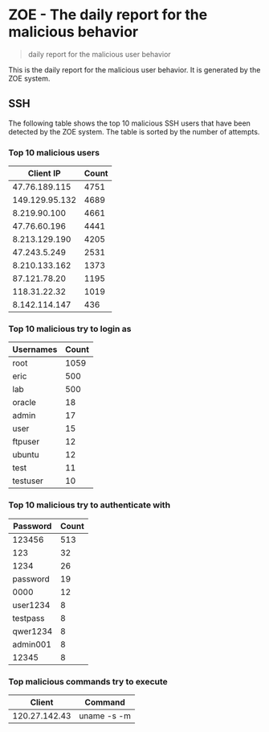 # ZOE - The daily report for the malicious behavior

> daily report for the malicious user behavior

This is the daily report for the malicious user behavior. It is generated by the ZOE system.

## SSH

The following table shows the top 10 malicious SSH users that have been detected by the ZOE
system. The table is sorted by the number of attempts.

### Top 10 malicious users

| Client IP | Count    |
|-----------|----------|
| 47.76.189.115 | 4751 |
| 149.129.95.132 | 4689 |
| 8.219.90.100 | 4661 |
| 47.76.60.196 | 4441 |
| 8.213.129.190 | 4205 |
| 47.243.5.249 | 2531 |
| 8.210.133.162 | 1373 |
| 87.121.78.20 | 1195 |
| 118.31.22.32 | 1019 |
| 8.142.114.147 | 436 |

### Top 10 malicious try to login as

| Usernames | Count    |
|-----------|----------|
| root | 1059 |
| eric | 500 |
| lab | 500 |
| oracle | 18 |
| admin | 17 |
| user | 15 |
| ftpuser | 12 |
| ubuntu | 12 |
| test | 11 |
| testuser | 10 |

### Top 10 malicious try to authenticate with

| Password | Count    |
|-----------|----------|
| 123456 | 513 |
| 123 | 32 |
| 1234 | 26 |
| password | 19 |
| 0000 | 12 |
| user1234 | 8 |
| testpass | 8 |
| qwer1234 | 8 |
| admin001 | 8 |
| 12345 | 8 |

### Top malicious commands try to execute

| Client | Command |
|--------|---------|
| 120.27.142.43 | uname -s -m |
